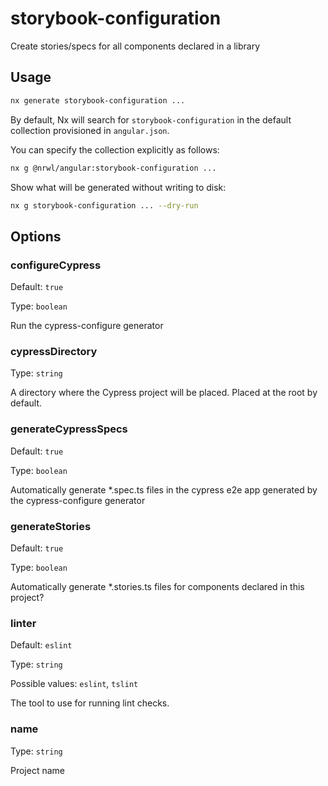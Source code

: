 # storybook-configuration

Create stories/specs for all components declared in a library

## Usage

```bash
nx generate storybook-configuration ...
```

By default, Nx will search for `storybook-configuration` in the default collection provisioned in `angular.json`.

You can specify the collection explicitly as follows:

```bash
nx g @nrwl/angular:storybook-configuration ...
```

Show what will be generated without writing to disk:

```bash
nx g storybook-configuration ... --dry-run
```

## Options

### configureCypress

Default: `true`

Type: `boolean`

Run the cypress-configure generator

### cypressDirectory

Type: `string`

A directory where the Cypress project will be placed. Placed at the root by default.

### generateCypressSpecs

Default: `true`

Type: `boolean`

Automatically generate \*.spec.ts files in the cypress e2e app generated by the cypress-configure generator

### generateStories

Default: `true`

Type: `boolean`

Automatically generate \*.stories.ts files for components declared in this project?

### linter

Default: `eslint`

Type: `string`

Possible values: `eslint`, `tslint`

The tool to use for running lint checks.

### name

Type: `string`

Project name

